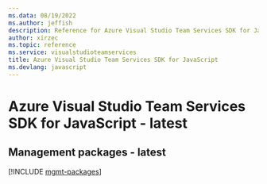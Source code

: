 ```yaml
---
ms.data: 08/19/2022
ms.author: jeffish
description: Reference for Azure Visual Studio Team Services SDK for JavaScript
author: xirzec
ms.topic: reference
ms.service: visualstudioteamservices
title: Azure Visual Studio Team Services SDK for JavaScript
ms.devlang: javascript
---
```

# Azure Visual Studio Team Services SDK for JavaScript - latest

## Management packages - latest
[!INCLUDE [mgmt-packages](visual-studio-team-services-mgmt-index.md)]